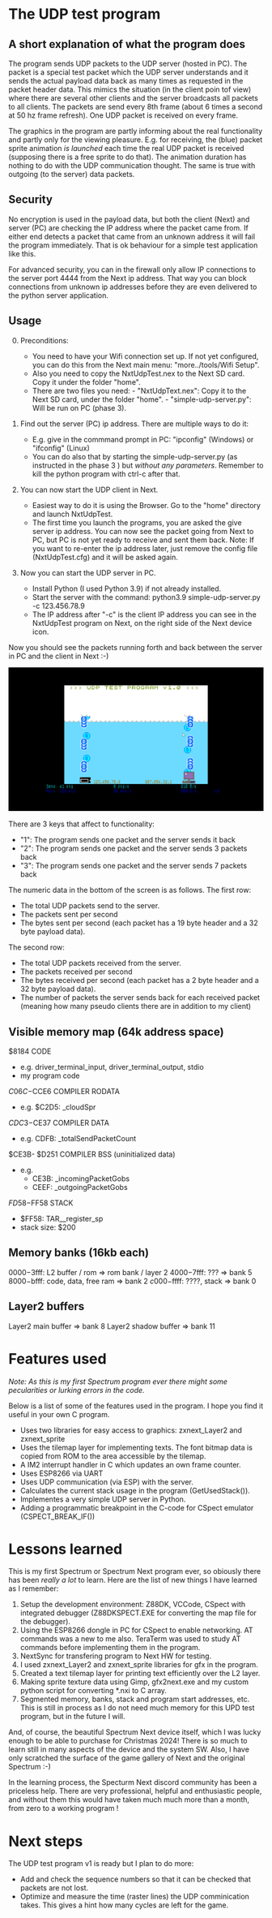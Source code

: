 # The UDP test program

## A short explanation of what the program does

The program sends UDP packets to the UDP server (hosted in PC). The packet is a special test packet which the UDP server understands and it sends the actual payload data back as many times as requested in the packet header data. This mimics the situation (in the client poin tof view) where there are several other clients and the server broadcasts all packets to all clients. The packets are send every 8th frame (about 6 times a second at 50 hz frame refresh). One UDP packet is received on every frame.

The graphics in the program are partly informing about the real functionality and partly only for the viewing pleasure. E.g. for receiving, the (blue) packet sprite animation *is launched* each time the real UDP packet is received (supposing there is a free sprite to do that). The animation duration has nothing to do with the UDP communication thought. The same is true with outgoing (to the server) data packets. 

## Security

No encryption is used in the payload data, but both the client (Next) and server (PC) are checking the IP address where the packet came from. If either end detects a packet that came from an unknown address it will fail the program immediately. That is ok behaviour for a simple test application like this. 

For advanced security, you can in the firewall only allow IP connections to the server port 4444 from the Next ip address. That way you can block connections from unknown ip addresses before they are even delivered to the python server application.

## Usage

0) Preconditions: 
   	- You need to have your Wifi connection set up. If not yet configured, you can do this from the Next main menu: "more../tools/Wifi Setup".
	- Also you need to copy the NxtUdpTest.nex to the Next SD card. Copy it under the folder "home".
	- There are two files you need: 
	      - "NxtUdpText.nex": Copy it to the Next SD card, under the folder "home". 
		  - "simple-udp-server.py": Will be run on PC (phase 3).

1) Find out the server (PC) ip address. There are multiple ways to do it:
	- E.g. give in the commmand prompt in PC: "ipconfig" (Windows) or "ifconfig" (Linux) 
	- You can do also that by starting the simple-udp-server.py (as instructed in the phase 3 ) but *without any parameters*. Remember to kill the python program with ctrl-c after that.

2) You can now start the UDP client in Next. 
	- Easiest way to do it is using the Browser. Go to the "home" directory and launch NxtUdpTest.
	- The first time you launch the programs, you are asked the give server ip address.
	You can now see the packet going from Next to PC, but PC is not yet ready to receive and sent them back.
	Note: If you want to re-enter the ip address later, just remove the config file (NxtUdpTest.cfg) and it will be asked again.

3) Now you can start the UDP server in PC.
   	- Install Python (I used Python 3.9) if not already installed.
   	- Start the server with the command:  python3.9 simple-udp-server.py -c 123.456.78.9
    - The IP address after "-c" is the client IP address you can see in the NxtUdpTest program on Next, on the right side of the Next device icon.

Now you should see the packets running forth and back between the server in PC and the client in Next :-)

![The main screen](./mainScreen.png)

There are 3 keys that affect to functionality:
- "1": The program sends one packet and the server sends it back
- "2": The program sends one packet and the server sends 3 packets back
- "3": The program sends one packet and the server sends 7 packets back

The numeric data in the bottom of the screen is as follows. 
The first row:
- The total UDP packets send to the server.
- The packets sent per second
- The bytes sent per second (each packet has a 19 byte header and a 32 byte payload data). 

The second row:
- The total UDP packets received from the server.
- The packets received per second
- The bytes received per second (each packet has a 2 byte header and a 32 byte payload data).  
- The number of packets the server sends back for each received packet (meaning how many pseudo clients there are in addition to my client)

## Visible memory map (64k address space)

$8184 CODE
- e.g. driver_terminal_input, driver_terminal_output, stdio
- my program code

$C06C-$CCE6 COMPILER RODATA
- e.g. $C2D5: _cloudSpr
		
$CDC3-$CE37 COMPILER DATA
- e.g. CDFB: _totalSendPacketCount

$CE3B- $D251 COMPILER BSS (uninitialized data)
- e.g.
   - CE3B: _incomingPacketGobs 
   - CEEF: _outgoingPacketGobs 

$FD58-$FF58 STACK
- $FF58: TAR__register_sp
- stack size: $200

## Memory banks (16kb each)
$0000-$3fff: L2 buffer / rom                        => rom bank / layer 2
$4000-$7fff: ???          							=> bank 5
$8000-$bfff: code, data, free ram 					=> bank 2
$c000-$ffff: ????, stack                           	=> bank 0

## Layer2 buffers
Layer2 main buffer                                  => bank 8
Layer2 shadow buffer                                => bank 11		

# Features used

*Note: As this is my first Spectrum program ever there might some pecularities or lurking errors in the code.*

Below is a list of some of the features used in the program. I hope you find it useful in your own C program.

- Uses two libraries for easy access to graphics: zxnext_Layer2 and zxnext_sprite
- Uses the tilemap layer for implementing texts. The font bitmap data is copied from ROM to the area accessible by the tilemap.
- A IM2 interrupt handler in C which updates an own frame counter.
- Uses ESP8266 via UART
- Uses UDP communication (via ESP) with the server.
- Calculates the current stack usage in the program (GetUsedStack()).
- Implementes a very simple UDP server in Python.
- Adding a programmatic breakpoint in the C-code for CSpect emulator (CSPECT_BREAK_IF())

# Lessons learned
This is my first Spectrum or Spectrum Next program ever, so obiously there has been *really a lot* to learn.
Here are the list of new things I have learned as I remember:

1) Setup the development environment: Z88DK, VCCode, CSpect with integrated debugger (Z88DKSPECT.EXE for converting the map file for the debugger).
2) Using the ESP8266 dongle in PC for CSpect to enable networking. AT commands was a new to me also. TeraTerm was used to study AT commands before implementing them in the program.
3) NextSync for transfering program to Next HW for testing.
4) I used zxnext_Layer2 and zxnext_sprite libraries for gfx in the program.
5) Created a text tilemap layer for printing text efficiently over the L2 layer.
6) Making sprite texture data using Gimp, gfx2next.exe and my custom python script for converting *.nxi to C array.
7) Segmented memory, banks, stack and program start addresses, etc. This is still in process as I do not need much memory for this UPD test program, but in the future I will. 

And, of course, the beautiful Spectrum Next device itself, which I was lucky enough to be able to purchase for Christmas 2024! There is so much to learn still in many aspects of the device and the system SW. Also, I have only scratched the surface of the game gallery of Next and the original Spectrum :-) 

In the learning process, the Specturm Next discord community has been a priceless help. There are very professional, helpful and enthusiastic people, and without them this would have taken much much more than a month, from zero to a working program ! 

# Next steps

The UDP test program v1 is ready but I plan to do more:
- Add and check the sequence numbers so that it can be checked that packets are not lost. 
- Optimize and measure the time (raster lines) the UDP comminication takes. This gives a hint how many cycles are left for the game. 
